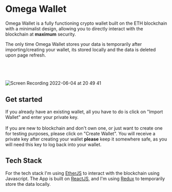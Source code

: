 # Omega Wallet

Omega Wallet is a fully functioning crypto wallet built on the ETH blockchain with a minimalist design, allowing you to directly interact with the blockchain at **maximum** security.

The only time Omega Wallet stores your data is temporarily after importing/creating your wallet, its stored locally and the data is deleted upon page refresh.

#

<br>

![Screen Recording 2022-06-04 at 20 49 41](https://user-images.githubusercontent.com/96595583/172021607-9836fb5e-c339-4687-b769-d89236e7d394.gif)

## Get started

If you already have an existing wallet, all you have to do is click on "Import Wallet" and enter your private key.
<br>
<br>
If you are new to blockchain and don't own one, or just want to create one for testing purposes, please click on "Create Wallet". You will receive a private key after creating your wallet **please** keep it somewhere safe, as you will need this key to log back into your wallet.

## Tech Stack

For the tech stack I'm using [EtherJS](https://docs.ethers.io/v5/) to interact with the blockchain using Javascript. The App is built on [ReactJS](https://reactjs.org/), and I'm using [Redux](https://redux.js.org/) to temporarily store the data locally.
